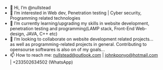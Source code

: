 - 👋 Hi, I’m @nullstead
- 👀 I’m interested in Web dev, Penetration testing | Cyber security, Programming related technologies 
- 🌱 I’m currently learning/upgrading my skills in website development, penetration testing and programming(LAMP stack, Front-End Web-design, JAVA, C++ etc)
- 💞️ I’m looking to collaborate on website development related projects... as well as programming-related projects in general. Contributing to opensourse softwares is also on of my goals... 
- 📫 How to reach me: nullstead@outlook.com | johnkponyo@hotmail.com | +233502634502 (WhatsApp)

<!---
nullstead/nullstead is a ✨ special ✨ repository because its `README.md` (this file) appears on your GitHub profile.
You can click the Preview link to take a look at your changes.
--->
